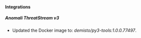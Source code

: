 #### Integrations
##### Anomali ThreatStream v3
- Updated the Docker image to: *demisto/py3-tools:1.0.0.77497*.
